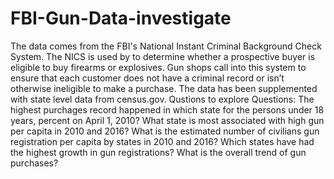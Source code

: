 # FBI-Gun-Data-investigate
The data comes from the FBI's National Instant Criminal Background Check System. The NICS is used by to determine whether a prospective buyer is eligible to buy firearms or explosives. Gun shops call into this system to ensure that each customer does not have a criminal record or isn’t otherwise ineligible to make a purchase. The data has been supplemented with state level data from census.gov.  Qustions to explore Questions:  The highest purchages record happened in which state for the persons under 18 years, percent on April 1, 2010? What state is most associated with high gun per capita in 2010 and 2016? What is the estimated number of civilians gun registration per capita by states in 2010 and 2016? Which states have had the highest growth in gun registrations? What is the overall trend of gun purchases?

